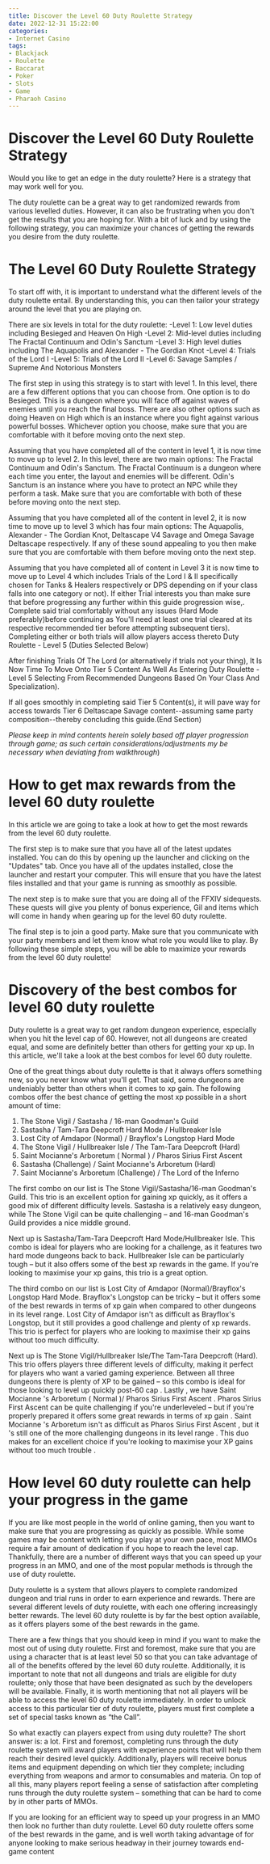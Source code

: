 ```yaml
---
title: Discover the Level 60 Duty Roulette Strategy
date: 2022-12-31 15:22:00
categories:
- Internet Casino
tags:
- Blackjack
- Roulette
- Baccarat
- Poker
- Slots
- Game
- Pharaoh Casino
---
```



#  Discover the Level 60 Duty Roulette Strategy

Would you like to get an edge in the duty roulette? Here is a strategy that may work well for you.

The duty roulette can be a great way to get randomized rewards from various levelled duties. However, it can also be frustrating when you don't get the results that you are hoping for. With a bit of luck and by using the following strategy, you can maximize your chances of getting the rewards you desire from the duty roulette.

# The Level 60 Duty Roulette Strategy

To start off with, it is important to understand what the different levels of the duty roulette entail. By understanding this, you can then tailor your strategy around the level that you are playing on. 

There are six levels in total for the duty roulette: 
-Level 1: Low level duties including Besieged and Heaven On High 
-Level 2: Mid-level duties including The Fractal Continuum and Odin's Sanctum 
-Level 3: High level duties including The Aquapolis and Alexander - The Gordian Knot 
-Level 4: Trials of the Lord I 
-Level 5: Trials of the Lord II 
-Level 6: Savage Samples / Supreme And Notorious Monsters 

The first step in using this strategy is to start with level 1. In this level, there are a few different options that you can choose from. One option is to do Besieged. This is a dungeon where you will face off against waves of enemies until you reach the final boss. There are also other options such as doing Heaven on High which is an instance where you fight against various powerful bosses. Whichever option you choose, make sure that you are comfortable with it before moving onto the next step. 

Assuming that you have completed all of the content in level 1, it is now time to move up to level 2. In this level, there are two main options: The Fractal Continuum and Odin's Sanctum. The Fractal Continuum is a dungeon where each time you enter, the layout and enemies will be different. Odin's Sanctum is an instance where you have to protect an NPC while they perform a task. Make sure that you are comfortable with both of these before moving onto the next step. 

Assuming that you have completed all of the content in level 2, it is now time to move up to level 3 which has four main options: The Aquapolis, Alexander - The Gordian Knot, Deltascape V4 Savage and Omega Savage Deltascape respectively. If any of these sound appealing to you then make sure that you are comfortable with them before moving onto the next step. 

 Assuming that you have completed all of content in Level 3 it is now time to move up to Level 4 which includes Trials of the Lord I & II specifically chosen for Tanks & Healers respectively or DPS depending on if your class falls into one category or not). If either Trial interests you than make sure that before progressing any further within this guide progression wise,. Complete said trial comfortably without any issues (Hard Mode preferably)before continuing as You'll need at least one trial cleared at its respective recommended tier before attempting subsequent tiers). Completing either or both trials will allow players access thereto Duty Roulette - Level 5 (Duties Selected Below)

 After finishing Trials Of The Lord (or alternatively if trials not your thing), It Is Now Time To Move Onto Tier 5 Content As Well As Entering Duty Roulette - Level 5 Selecting From Recommended Dungeons Based On Your Class And Specialization).

 If all goes smoothly in completing said Tier 5 Content(s), it will pave way for access towards Tier 6 Deltascape Savage content--assuming same party composition--thereby concluding this guide.(End Section)

 *Please keep in mind contents herein solely based off player progression through game; as such certain considerations/adjustments my be necessary when deviating from walkthrough*)



#  How to get max rewards from the level 60 duty roulette

In this article we are going to take a look at how to get the most rewards from the level 60 duty roulette.

The first step is to make sure that you have all of the latest updates installed. You can do this by opening up the launcher and clicking on the "Updates" tab. Once you have all of the updates installed, close the launcher and restart your computer. This will ensure that you have the latest files installed and that your game is running as smoothly as possible.

The next step is to make sure that you are doing all of the FFXIV sidequests. These quests will give you plenty of bonus experience, Gil and items which will come in handy when gearing up for the level 60 duty roulette.

The final step is to join a good party. Make sure that you communicate with your party members and let them know what role you would like to play. By following these simple steps, you will be able to maximize your rewards from the level 60 duty roulette!

#  Discovery of the best combos for level 60 duty roulette

Duty roulette is a great way to get random dungeon experience, especially when you hit the level cap of 60. However, not all dungeons are created equal, and some are definitely better than others for getting your xp up. In this article, we'll take a look at the best combos for level 60 duty roulette.

One of the great things about duty roulette is that it always offers something new, so you never know what you'll get. That said, some dungeons are undeniably better than others when it comes to xp gain. The following combos offer the best chance of getting the most xp possible in a short amount of time:

1. The Stone Vigil / Sastasha / 16-man Goodman's Guild
2. Sastasha / Tam-Tara Deepcroft Hard Mode / Hullbreaker Isle
3. Lost City of Amdapor (Normal) / Brayflox's Longstop Hard Mode
4. The Stone Vigil / Hullbreaker Isle / The Tam-Tara Deepcroft (Hard)
5. Saint Mocianne's Arboretum ( Normal ) / Pharos Sirius First Ascent 
6. Sastasha (Challenge) / Saint Mocianne's Arboretum (Hard) 
7. Saint Mocianne's Arboretum (Challenge) / The Lord of the Inferno 

The first combo on our list is The Stone Vigil/Sastasha/16-man Goodman's Guild. This trio is an excellent option for gaining xp quickly, as it offers a good mix of different difficulty levels. Sastasha is a relatively easy dungeon, while The Stone Vigil can be quite challenging – and 16-man Goodman's Guild provides a nice middle ground.

Next up is Sastasha/Tam-Tara Deepcroft Hard Mode/Hullbreaker Isle. This combo is ideal for players who are looking for a challenge, as it features two hard mode dungeons back to back. Hullbreaker Isle can be particularly tough – but it also offers some of the best xp rewards in the game. If you're looking to maximise your xp gains, this trio is a great option.

The third combo on our list is Lost City of Amdapor (Normal)/Brayflox's Longstop Hard Mode. Brayflox's Longstop can be tricky – but it offers some of the best rewards in terms of xp gain when compared to other dungeons in its level range. Lost City of Amdapor isn't as difficult as Brayflox's Longstop, but it still provides a good challenge and plenty of xp rewards. This trio is perfect for players who are looking to maximise their xp gains without too much difficulty.

Next up is The Stone Vigil/Hullbreaker Isle/The Tam-Tara Deepcroft (Hard). This trio offers players three different levels of difficulty, making it perfect for players who want a varied gaming experience. Between all three dungeons there is plenty of XP to be gained – so this combo is ideal for those looking to level up quickly post-60 cap . 
Lastly , we have Saint Mocianne 's Arboretum ( Normal )/ Pharos Sirius First Ascent . Pharos Sirius First Ascent can be quite challenging if you're underleveled – but if you're properly prepared it offers some great rewards in terms of xp gain . Saint Mocianne 's Arboretum isn't as difficult as Pharos Sirius First Ascent , but it 's still one of the more challenging dungeons in its level range . This duo makes for an excellent choice if you're looking to maximise your XP gains without too much trouble .

#  How level 60 duty roulette can help your progress in the game

If you are like most people in the world of online gaming, then you want to make sure that you are progressing as quickly as possible. While some games may be content with letting you play at your own pace, most MMOs require a fair amount of dedication if you hope to reach the level cap. Thankfully, there are a number of different ways that you can speed up your progress in an MMO, and one of the most popular methods is through the use of duty roulette.

Duty roulette is a system that allows players to complete randomized dungeon and trial runs in order to earn experience and rewards. There are several different levels of duty roulette, with each one offering increasingly better rewards. The level 60 duty roulette is by far the best option available, as it offers players some of the best rewards in the game.

There are a few things that you should keep in mind if you want to make the most out of using duty roulette. First and foremost, make sure that you are using a character that is at least level 50 so that you can take advantage of all of the benefits offered by the level 60 duty roulette. Additionally, it is important to note that not all dungeons and trials are eligible for duty roulette; only those that have been designated as such by the developers will be available. Finally, it is worth mentioning that not all players will be able to access the level 60 duty roulette immediately. In order to unlock access to this particular tier of duty roulette, players must first complete a set of special tasks known as “the Call”.

So what exactly can players expect from using duty roulette? The short answer is: a lot. First and foremost, completing runs through the duty roulette system will award players with experience points that will help them reach their desired level quickly. Additionally, players will receive bonus items and equipment depending on which tier they complete; including everything from weapons and armor to consumables and materia. On top of all this, many players report feeling a sense of satisfaction after completing runs through the duty roulette system – something that can be hard to come by in other parts of MMOs.

If you are looking for an efficient way to speed up your progress in an MMO then look no further than duty roulette. Level 60 duty roulette offers some of the best rewards in the game, and is well worth taking advantage of for anyone looking to make serious headway in their journey towards end-game content